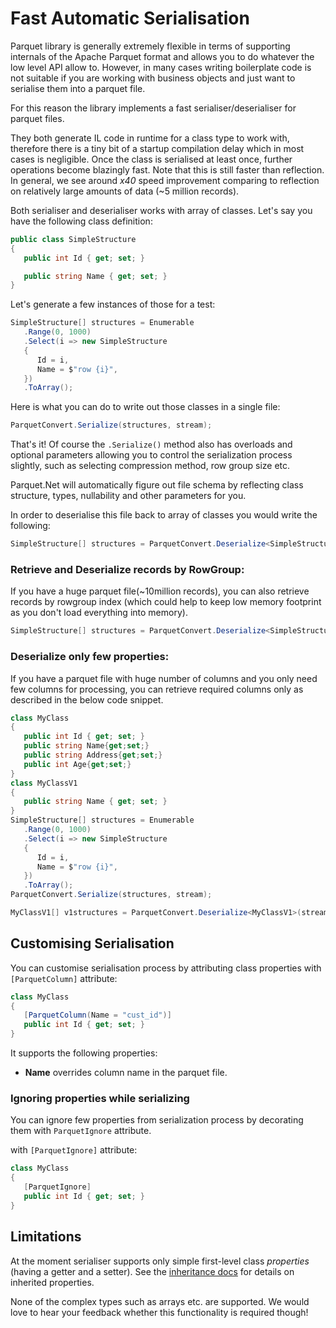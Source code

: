 # Fast Automatic Serialisation

Parquet library is generally extremely flexible in terms of supporting internals of the Apache Parquet format and allows you to do whatever the low level API allow to. However, in many cases writing boilerplate code is not suitable if you are working with business objects and just want to serialise them into a parquet file. 

For this reason the library implements a fast serialiser/deserialiser for parquet files.

They both generate IL code in runtime for a class type to work with, therefore there is a tiny bit of a startup compilation delay which in most cases is negligible. Once the class is serialised at least once, further operations become blazingly fast. Note that this is still faster than reflection. In general, we see around *x40* speed improvement comparing to reflection on relatively large amounts of data (~5 million records).

Both serialiser and deserialiser works with array of classes. Let's say you have the following class definition:

```csharp
public class SimpleStructure
{
   public int Id { get; set; }

   public string Name { get; set; }
}
```

Let's generate a few instances of those for a test:

```csharp
SimpleStructure[] structures = Enumerable
   .Range(0, 1000)
   .Select(i => new SimpleStructure
   {
      Id = i,
      Name = $"row {i}",
   })
   .ToArray();
```

Here is what you can do to write out those classes in a single file:

```csharp
ParquetConvert.Serialize(structures, stream);
```

That's it! Of course the `.Serialize()` method also has overloads and optional parameters allowing you to control the serialization process slightly, such as selecting compression method, row group size etc.

Parquet.Net will automatically figure out file schema by reflecting class structure, types, nullability and other parameters for you.

In order to deserialise this file back to array of classes you would write the following:

```csharp
SimpleStructure[] structures = ParquetConvert.Deserialize<SimpleStructure>(stream);
```
### Retrieve and Deserialize records by RowGroup:

If you have a huge parquet file(~10million records), you can also retrieve records by rowgroup index (which could help to keep low memory footprint as you don't load everything into memory).
```csharp
SimpleStructure[] structures = ParquetConvert.Deserialize<SimpleStructure>(stream,rowGroupIndex);
```
### Deserialize only few properties:

If you have a parquet file with huge number of columns and you only need few columns for processing, you can retrieve required columns only as described in the below code snippet.
```csharp
class MyClass
{
   public int Id { get; set; }
   public string Name{get;set;}
   public string Address{get;set;}
   public int Age{get;set;}
}
class MyClassV1
{
   public string Name { get; set; }
}
SimpleStructure[] structures = Enumerable
   .Range(0, 1000)
   .Select(i => new SimpleStructure
   {
      Id = i,
      Name = $"row {i}",
   })
   .ToArray();
ParquetConvert.Serialize(structures, stream);

MyClassV1[] v1structures = ParquetConvert.Deserialize<MyClassV1>(stream,rowGroupIndex);
```

## Customising Serialisation

You can customise serialisation process by attributing class properties with `[ParquetColumn]` attribute:

```csharp
class MyClass
{
   [ParquetColumn(Name = "cust_id")]
   public int Id { get; set; }
}
```

It supports the following properties:
- **Name** overrides column name in the parquet file.

### Ignoring properties while serializing

You can ignore few properties from serialization process by decorating them with `ParquetIgnore` attribute.

 with `[ParquetIgnore]` attribute:

```csharp
class MyClass
{
   [ParquetIgnore]
   public int Id { get; set; }
}
```

## Limitations

At the moment serialiser supports only simple first-level class *properties* (having a getter and a setter).  See the [inheritance docs](inheritance.md) for details on inherited properties.

None of the complex types such as arrays etc. are supported. We would love to hear your feedback whether this functionality is required though!
